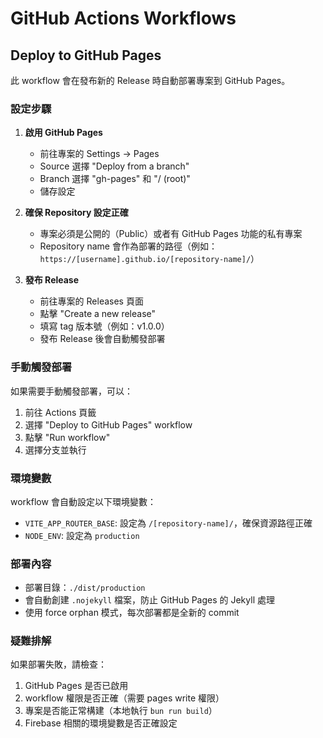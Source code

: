 # GitHub Actions Workflows

## Deploy to GitHub Pages

此 workflow 會在發布新的 Release 時自動部署專案到 GitHub Pages。

### 設定步驟

1. **啟用 GitHub Pages**
   - 前往專案的 Settings → Pages
   - Source 選擇 "Deploy from a branch"
   - Branch 選擇 "gh-pages" 和 "/ (root)"
   - 儲存設定

2. **確保 Repository 設定正確**
   - 專案必須是公開的（Public）或者有 GitHub Pages 功能的私有專案
   - Repository name 會作為部署的路徑（例如：`https://[username].github.io/[repository-name]/`）

3. **發布 Release**
   - 前往專案的 Releases 頁面
   - 點擊 "Create a new release"
   - 填寫 tag 版本號（例如：v1.0.0）
   - 發布 Release 後會自動觸發部署

### 手動觸發部署

如果需要手動觸發部署，可以：
1. 前往 Actions 頁籤
2. 選擇 "Deploy to GitHub Pages" workflow
3. 點擊 "Run workflow"
4. 選擇分支並執行

### 環境變數

workflow 會自動設定以下環境變數：
- `VITE_APP_ROUTER_BASE`: 設定為 `/[repository-name]/`，確保資源路徑正確
- `NODE_ENV`: 設定為 `production`

### 部署內容

- 部署目錄：`./dist/production`
- 會自動創建 `.nojekyll` 檔案，防止 GitHub Pages 的 Jekyll 處理
- 使用 force orphan 模式，每次部署都是全新的 commit

### 疑難排解

如果部署失敗，請檢查：
1. GitHub Pages 是否已啟用
2. workflow 權限是否正確（需要 pages write 權限）
3. 專案是否能正常構建（本地執行 `bun run build`）
4. Firebase 相關的環境變數是否正確設定